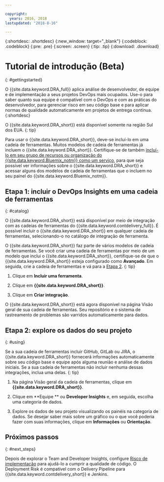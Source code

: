 ```yaml
---

copyright:
  years: 2016, 2018
lastupdated: "2018-8-16"

---
```


{:shortdesc: .shortdesc}
{:new_window: target="_blank"}
{:codeblock: .codeblock}
{:pre: .pre}
{:screen: .screen}
{:tip: .tip}
{:download: .download}

# Tutorial de introdução (Beta)
{: #gettingstarted}

O {{site.data.keyword.DRA_full}} aplica análise de desenvolvedor, de equipe e de implementação a seus projetos DevOps mais ocupados. Use-o para saber quanto sua equipe é compatível com o DevOps e com as práticas do desenvolvedor, para gerenciar risco em seu código base e para aplicar normas de qualidade automaticamente em projetos de entrega contínua. 
{:shortdesc}

O {{site.data.keyword.DRA_short}} está disponível somente na região Sul dos EUA.
{: tip}

Para usar o {{site.data.keyword.DRA_short}}, deve-se incluí-lo em uma cadeia de ferramentas. Muitos modelos de cadeia de ferramentas já incluem o {{site.data.keyword.DRA_short}}. Certifique-se de também [incluí-lo em seu grupo de recursos ou organização do {{site.data.keyword.Bluemix_notm}} como um serviço](/docs/services/reqnsi.html), para que seja possível ver informações sobre o {{site.data.keyword.DRA_short}} e acessar alguns dos modelos de cadeia de ferramentas que o incluem no seu painel do {{site.data.keyword.Bluemix_notm}}.  

## Etapa 1: incluir o DevOps Insights em uma cadeia de ferramentas
{: #catalog}

O {{site.data.keyword.DRA_short}} está disponível por meio de integração com as cadeias de ferramentas do {{site.data.keyword.contdelivery_full}}. É possível incluir o {{site.data.keyword.DRA_short}} em qualquer cadeia de ferramentas, selecionando-o no catálogo de integração de ferramenta.

O {{site.data.keyword.DRA_short}} faz parte de vários modelos de cadeia de ferramentas. Se você criar uma cadeia de ferramentas por meio de um modelo que inclui o {{site.data.keyword.DRA_short}}, certifique-se de que o {{site.data.keyword.DRA_short}} esteja configurado como **Avançado**. Em seguida, crie a cadeia de ferramentas e vá para a [Etapa 2](/docs/services/DevOpsInsights/index.html#using).
{: tip}

1. Clique em **Incluir uma ferramenta**.

2. Clique em **{{site.data.keyword.DRA_short}}**.

3. Clique em
**Criar integração**.

O {{site.data.keyword.DRA_short}} está agora disponível na página Visão geral de sua cadeia de ferramentas. Seu repositório e o sistema de rastreamento de problemas são varridos automaticamente para dados. 

## Etapa 2: explore os dados do seu projeto
{: #using}

Se a sua cadeia de ferramentas incluir GitHub, GitLab ou JIRA, o {{site.data.keyword.DRA_short}} fornecerá informações automaticamente sobre seu código base e equipe após alguma reunião e análise de dados iniciais. Se a sua cadeia de ferramentas não incluir nenhuma dessas integrações, inclua uma delas.
{: tip}

1. Na página Visão geral da cadeia de ferramentas, clique em **{{site.data.keyword.DRA_short}}**.

2. Clique em **Equipe ** ou **Developer Insights** e, em seguida, escolha uma categoria de dados. 

3. Explore os dados de seu projeto visualizando os painéis na categoria de dados. Se desejar saber mais sobre um gráfico ou o que você poderia fazer com suas informações, clique em **Informações** ou **Orientação**.

## Próximos passos
{: #next_steps}

Depois de explorar o Team and Developer Insights, configure [Risco de implementação](/docs/services/DevOpsInsights/about_risk.html) para ajudá-lo a cumprir a qualidade de código. O Deployment Risk é compatível com o Delivery Pipeline para {{site.data.keyword.contdelivery_short}} e Jenkins.
